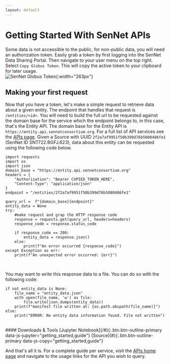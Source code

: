 ```yaml
---
layout: default
---
```


# Getting Started With SenNet APIs

Some data is not accessible to the public, for non-public data, you will need an authorization token. Easily grab a token by first logging into the SenNet Data Sharing Portal. Then navigate to your user menu on the top
right. Select `Copy Globus Token`. This will copy the active token to your clipboard for later usage.  
![SenNet Globus Token](./../../imgs/copy-globus-menu-screen.jpg){:width="263px"}

## Making your first request
Now that you have a token, let's make a simple request to retrieve data about a given entity. The endpoint that handles that request is `/entities/<id>`. You will need
to build the full url to be requested against the domain base for the service which the endpoint belongs to, in this case, that's the Entity API. The domain base for the Entity API is `https://entity.api.sennetconsortium.org`. For a full list of API services see the
[APIs page](/apis). Given a Source with UUID `2f2a7af9951f50b399d76b5080486fe1` (SenNet ID SNT722.BGFJ.623), data about this entity can be requested using the following code below.

<pre class="line-numbers">
<code class="language-python" data-section='getting_started' data-prismjs-copy="Copy">import requests
import os
import json
domain_base = "https://entity.api.sennetconsortium.org" 
headers = {
    "Authorization": "Bearer COPIED_TOKEN_HERE",
    "Content-Type": "application/json"
}
endpoint = "/entities/2f2a7af9951f50b399d76b5080486fe1"

query_url =  f"{domain_base}{endpoint}"
entity_data = None
try:
    #make request and grap the HTTP response code
    response = requests.get(query_url, headers=headers)
    response_code = response.status_code

    if response_code == 200:
        entity_data = response.json()
    else:
        print(f"An error occurred {response_code}")
except Exception as err:
    print(f"An unexpected error occurred: {err}")

</code>
</pre>

You may want to write this response data to a file. You can do so with the following code:

<pre class="line-numbers">
<code class="language-python" data-section='guide' data-prismjs-copy="Copy">if not entity_data is None:
    file_name = "entity_data.json"
    with open(file_name, 'w') as file:                                                                                           
        file.write(json.dumps(entity_data))
    print(f"manifest file written at: {os.path.abspath(file_name)}")
else:
    print("ERROR: No entity data information found. File not written")
</code>
</pre>
<div class="alert alert-info c-info" markdown="1">
#### Downloads & Tools
[Jupyter Notebook](/#){:.btn.btn-outline-primary data-js-jupyter="getting_started,guide"} [Source](#){:.btn.btn-outline-primary data-js-copy="getting_started,guide"}
</div>


And that's all it is. For a complete guide per service, visit the [APIs home page](/apis) and navigate to the usage links for the API you wish to query.